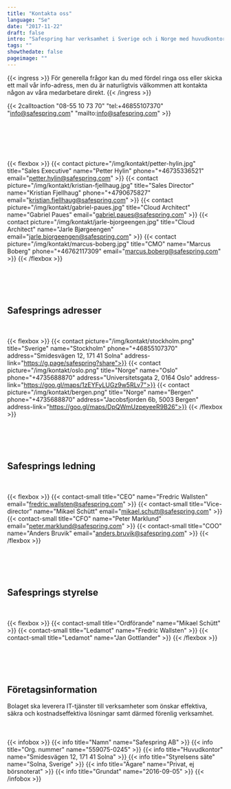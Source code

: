 ```yaml
---
title: "Kontakta oss"
language: "Se"
date: "2017-11-22"
draft: false
intro: "Safespring har verksamhet i Sverige och i Norge med huvudkontor i Solna. Enklast kommer du i kontakt med oss via telefon eller mail. "
tags: ""
showthedate: false
pageimage: ""
---
```

{{< ingress >}}
För generella frågor kan du med fördel ringa oss eller skicka ett mail vår info-adress, men du är naturligtvis välkommen att kontakta någon av våra medarbetare direkt.
{{< /ingress >}}

{{< 2calltoaction "08-55 10 73 70" "tel:+46855107370" "info@safespring.com" "mailto:info@safespring.com" >}}

<div id="contact"></div>
<div style="margin-bottom:100px;">
</div>

{{< flexbox >}}
{{< contact picture="/img/kontakt/petter-hylin.jpg" title="Sales Executive" name="Petter Hylin" phone="+46735336521" email="petter.hylin@safespring.com" >}}
{{< contact picture="/img/kontakt/kristian-fjellhaug.jpg" title="Sales Director" name="Kristian Fjellhaug" phone="+4790675827" email="kristian.fjellhaug@safespring.com" >}}
{{< contact picture="/img/kontakt/gabriel-paues.jpg" title="Cloud Architect" name="Gabriel Paues" email="gabriel.paues@safespring.com" >}}
{{< contact picture="/img/kontakt/jarle-bjorgeengen.jpg" title="Cloud Architect" name="Jarle Bjørgeengen" email="jarle.bjorgeengen@safespring.com" >}}
{{< contact picture="/img/kontakt/marcus-boberg.jpg" title="CMO" name="Marcus Boberg" phone="+46762117309" email="marcus.boberg@safespring.com" >}}
{{< /flexbox >}}

<div id="address"></div>
<div style="margin-bottom:100px;">
</div> 

## Safesprings adresser

<div style="margin-bottom:50px;">
</div>

{{< flexbox >}}
{{< contact picture="/img/kontakt/stockholm.png" title="Sverige" name="Stockholm" phone="+46855107370" address="Smidesvägen 12, 171 41 Solna" address-link="https://g.page/safespring?share">}}
{{< contact picture="/img/kontakt/oslo.png" title="Norge" name="Oslo" phone="+4735688870" address="Universitetsgata 2, 0164 Oslo" address-link="https://goo.gl/maps/1zEYFyLUGz9w5RLv7">}}
{{< contact picture="/img/kontakt/bergen.png" title="Norge" name="Bergen" phone="+4735688870" address="Jacobsfjorden 6b, 5003 Bergen" address-link="https://goo.gl/maps/DpQWmUzpeyeeR9B26">}}
{{< /flexbox >}}

<div id="leadership"></div>
<div style="margin-bottom:100px;">
</div>

## Safesprings ledning
 
<div style="margin-bottom:50px;">
</div>

{{< flexbox >}}
{{< contact-small title="CEO" name="Fredric Wallsten" email="fredric.wallsten@safespring.com" >}}
{{< contact-small title="Vice-director" name="Mikael Schütt" email="mikael.schutt@safespring.com" >}}
{{< contact-small title="CFO" name="Peter Marklund" email="peter.marklund@safespring.com" >}}
{{< contact-small title="COO" name="Anders Bruvik" email="anders.bruvik@safespring.com" >}}
{{< /flexbox >}}

<div id="board"></div>
<div style="margin-bottom:100px;">
</div>

## Safesprings styrelse

<div style="margin-bottom:50px;">
</div>

{{< flexbox >}}
{{< contact-small title="Ordförande" name="Mikael Schütt" >}}
{{< contact-small title="Ledamot" name="Fredric Wallsten" >}}
{{< contact-small title="Ledamot" name="Jan Gottlander" >}}
{{< /flexbox >}}

<div id="information"></div>
<div style="margin-bottom:100px;">
</div>

## Företagsinformation

Bolaget ska leverera IT-tjänster till verksamheter som önskar effektiva, säkra och kostnadseffektiva lösningar samt därmed förenlig verksamhet.

<div style="margin-bottom:50px;">
</div>

{{< infobox >}}
{{< info title="Namn" name="Safespring AB" >}}
{{< info title="Org. nummer" name="559075-0245" >}}
{{< info title="Huvudkontor" name="Smidesvägen 12, 171 41 Solna" >}}
{{< info title="Styrelsens säte" name="Solna, Sverige" >}}
{{< info title="Ägare" name="Privat, ej börsnoterat" >}}
{{< info title="Grundat" name="2016-09-05" >}}
{{< /infobox >}}
